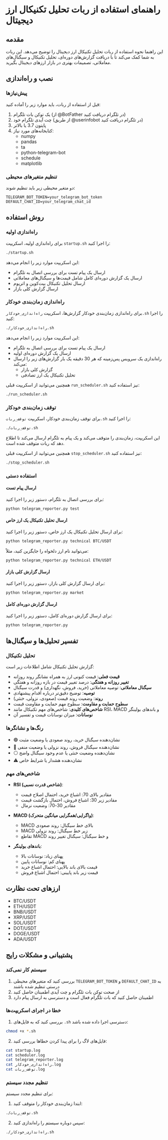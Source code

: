 # راهنمای استفاده از ربات تحلیل تکنیکال ارز دیجیتال

## مقدمه

این راهنما نحوه استفاده از ربات تحلیل تکنیکال ارز دیجیتال را توضیح می‌دهد. این ربات به شما کمک می‌کند تا با دریافت گزارش‌های دوره‌ای، تحلیل تکنیکال و سیگنال‌های معاملاتی، تصمیمات بهتری در بازار ارزهای دیجیتال بگیرید.

## نصب و راه‌اندازی

### پیش‌نیازها

قبل از استفاده از ربات، باید موارد زیر را آماده کنید:

1. یک توکن بات تلگرام (از @BotFather در تلگرام دریافت کنید)
2. چت آیدی تلگرام خود (از طریق @userinfobot در تلگرام دریافت کنید)
3. پایتون 3.7 یا بالاتر
4. کتابخانه‌های مورد نیاز:
   - numpy
   - pandas
   - ta
   - python-telegram-bot
   - schedule
   - matplotlib

### تنظیم متغیرهای محیطی

دو متغیر محیطی زیر باید تنظیم شوند:

```
TELEGRAM_BOT_TOKEN=your_telegram_bot_token
DEFAULT_CHAT_ID=your_telegram_chat_id
```

## روش استفاده

### راه‌اندازی اولیه

برای راه‌اندازی اولیه، اسکریپت `startup.sh` را اجرا کنید:

```bash
./startup.sh
```

این اسکریپت موارد زیر را انجام می‌دهد:
- ارسال یک پیام تست برای بررسی اتصال به تلگرام
- ارسال یک گزارش دوره‌ای کامل شامل قیمت‌ها و سیگنال‌های معاملاتی
- ارسال تحلیل تکنیکال بیت‌کوین و اتریوم
- ارسال گزارش کلی بازار

### راه‌اندازی زمان‌بندی خودکار

برای راه‌اندازی زمان‌بندی خودکار گزارش‌ها، اسکریپت `راه‌اندازی_خودکار.sh` را اجرا کنید:

```bash
./راه‌اندازی_خودکار.sh
```

این اسکریپت موارد زیر را انجام می‌دهد:
- ارسال یک پیام تست برای بررسی اتصال به تلگرام
- ارسال یک گزارش دوره‌ای اولیه
- راه‌اندازی یک سرویس پس‌زمینه که هر 30 دقیقه یک بار گزارش‌های زیر را ارسال می‌کند:
  - گزارش کلی بازار
  - تحلیل تکنیکال یک ارز تصادفی

همچنین می‌توانید از اسکریپت قبلی `run_scheduler.sh` نیز استفاده کنید:

```bash
./run_scheduler.sh
```

### توقف زمان‌بندی خودکار

برای توقف زمان‌بندی خودکار، اسکریپت `توقف_ربات.sh` را اجرا کنید:

```bash
./توقف_ربات.sh
```

این اسکریپت، زمان‌بندی را متوقف می‌کند و یک پیام به تلگرام ارسال می‌کند تا اطلاع دهد که ربات متوقف شده است.

همچنین می‌توانید از اسکریپت قبلی `stop_scheduler.sh` نیز استفاده کنید:

```bash
./stop_scheduler.sh
```

### استفاده دستی

#### ارسال پیام تست

برای بررسی اتصال به تلگرام، دستور زیر را اجرا کنید:

```bash
python telegram_reporter.py test
```

#### ارسال تحلیل تکنیکال یک ارز خاص

برای ارسال تحلیل تکنیکال یک ارز خاص، دستور زیر را اجرا کنید:

```bash
python telegram_reporter.py technical BTC/USDT
```

می‌توانید نام ارز دلخواه را جایگزین کنید، مثلاً:

```bash
python telegram_reporter.py technical ETH/USDT
```

#### ارسال گزارش کلی بازار

برای ارسال گزارش کلی بازار، دستور زیر را اجرا کنید:

```bash
python telegram_reporter.py market
```

#### ارسال گزارش دوره‌ای کامل

برای ارسال گزارش دوره‌ای کامل، دستور زیر را اجرا کنید:

```bash
python telegram_reporter.py
```

## تفسیر تحلیل‌ها و سیگنال‌ها

### تحلیل تکنیکال

گزارش تحلیل تکنیکال شامل اطلاعات زیر است:

- **قیمت فعلی**: قیمت کنونی ارز به همراه نشانگر روند روزانه
- **تغییر روزانه و هفتگی**: درصد تغییر قیمت در بازه روزانه و هفتگی
- **سیگنال معاملاتی**: توصیه معاملاتی (خرید، فروش، نگهداری) و قدرت سیگنال
- **توصیه**: توضیح دقیق‌تر درباره اقدام پیشنهادی
- **روند**: وضعیت روند قیمت (صعودی، نزولی، خنثی)
- **سطوح حمایت و مقاومت**: سطوح مهم حمایت و مقاومت قیمت
- **شاخص‌های کلیدی**: شاخص‌های مهم تکنیکال مانند RSI، MACD و باندهای بولینگر
- **نوسانات**: میزان نوسانات قیمت و تفسیر آن

### رنگ‌ها و نشانگرها

- 🟢 نشان‌دهنده سیگنال خرید، روند صعودی یا وضعیت مثبت
- 🔴 نشان‌دهنده سیگنال فروش، روند نزولی یا وضعیت منفی
- ⚪ نشان‌دهنده وضعیت خنثی یا عدم وجود سیگنال واضح
- ⚠️ نشان‌دهنده هشدار یا شرایط خاص

### شاخص‌های مهم

- **RSI (شاخص قدرت نسبی)**: 
  - مقادیر بالای 70: اشباع خرید، احتمال اصلاح قیمت
  - مقادیر زیر 30: اشباع فروش، احتمال بازگشت قیمت
  - مقادیر 30-70: وضعیت نرمال

- **MACD (واگرایی/همگرایی میانگین متحرک)**:
  - MACD بالای خط سیگنال: روند صعودی
  - MACD زیر خط سیگنال: روند نزولی
  - تقاطع MACD و خط سیگنال: سیگنال تغییر روند

- **باندهای بولینگر**:
  - پهنای زیاد: نوسانات بالا
  - پهنای کم: نوسانات پایین
  - قیمت بالای باند بالایی: احتمال اشباع خرید
  - قیمت زیر باند پایینی: احتمال اشباع فروش

## ارزهای تحت نظارت

- BTC/USDT
- ETH/USDT
- BNB/USDT
- XRP/USDT
- SOL/USDT
- DOT/USDT
- DOGE/USDT
- ADA/USDT

## پشتیبانی و مشکلات رایج

### سیستم کار نمی‌کند

1. بررسی کنید که متغیرهای محیطی `TELEGRAM_BOT_TOKEN` و `DEFAULT_CHAT_ID` به درستی تنظیم شده باشند
2. از صحت توکن بات تلگرام و چت آیدی اطمینان حاصل کنید
3. اطمینان حاصل کنید که بات تلگرام فعال است و دسترسی به ارسال پیام دارد

### خطا در اجرای اسکریپت‌ها

1. بررسی کنید که به فایل‌های `.sh` دسترسی اجرا داده شده باشد:
```bash
chmod +x *.sh
```

2. فایل‌های لاگ را برای پیدا کردن خطاها بررسی کنید:
```bash
cat startup.log
cat scheduler.log
cat telegram_reporter.log
cat راه‌اندازی_خودکار.log
cat توقف_ربات.log
```

### تنظیم مجدد سیستم

برای تنظیم مجدد سیستم:

1. ابتدا زمان‌بندی خودکار را متوقف کنید:
```bash
./توقف_ربات.sh
```

2. سپس دوباره سیستم را راه‌اندازی کنید:
```bash
./راه‌اندازی_خودکار.sh
```
